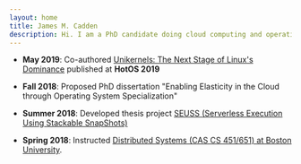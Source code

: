 ```yaml
---
layout: home
title: James M. Cadden 
description: Hi. I am a PhD candidate doing cloud computing and operating system research at Boston University.
---
```


- **May 2019**: Co-authored [Unikernels: The Next Stage of Linux's Dominance](https://dl.acm.org/citation.cfm?id=3321445) published at **HotOS 2019**

- **Fall 2018**: Proposed PhD dissertation "Enabling Elasticity in the Cloud through Operating System Specialization"

- **Summer 2018**: Developed thesis project [SEUSS (Serverless Execution Using Stackable SnapShots)](https://github.com/sesa/seuss)

- **Spring 2018**: Instructed [Distributed Systems (CAS CS 451/651) at Boston University](cs451).

